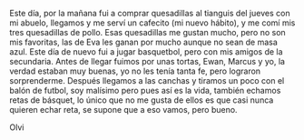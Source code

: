 Este día, por la mañana fui a comprar quesadillas al tianguis del jueves con mi abuelo, llegamos y me serví un cafecito (mi nuevo hábito), y me comí mis tres quesadillas de pollo. Esas quesadillas me gustan mucho, pero no son mis favoritas, las de Eva les ganan por mucho aunque no sean de masa azul.
Este día de nuevo fui a jugar basquetbol, pero con mis amigos de la secundaria. Antes de llegar fuimos por unas tortas, Ewan, Marcus y yo, la verdad estaban muy buenas, yo no les tenía tanta fe, pero lograron sorprenderme. Después llegamos a las canchas y tiramos un poco con el balón de futbol, soy malísimo pero pues así es la vida, también echamos retas de básquet, lo único que no me gusta de ellos es que casi nunca quieren echar reta, se supone que a eso vamos, pero bueno.

Olvi